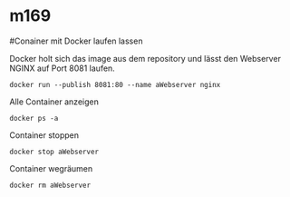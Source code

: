 # m169

#Conainer mit Docker laufen lassen

Docker holt sich das image aus dem repository und lässt den Webserver NGINX auf Port 8081 laufen.
```
docker run --publish 8081:80 --name aWebserver nginx
```

Alle Container anzeigen
```
docker ps -a
```

Container stoppen
```
docker stop aWebserver
```

Container wegräumen
```
docker rm aWebserver
```